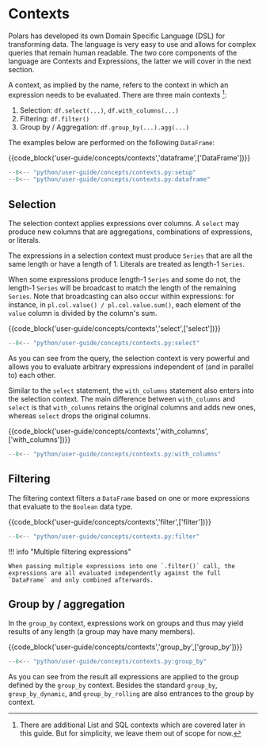# Contexts

Polars has developed its own Domain Specific Language (DSL) for transforming data. The language is very easy to use and allows for complex queries that remain human readable. The two core components of the language are Contexts and Expressions, the latter we will cover in the next section.

A context, as implied by the name, refers to the context in which an expression needs to be evaluated. There are three main contexts [^1]:

1. Selection: `df.select(...)`, `df.with_columns(...)`
1. Filtering: `df.filter()`
1. Group by / Aggregation: `df.group_by(...).agg(...)`

The examples below are performed on the following `DataFrame`:

{{code_block('user-guide/concepts/contexts','dataframe',['DataFrame'])}}

```python exec="on" result="text" session="user-guide/contexts"
--8<-- "python/user-guide/concepts/contexts.py:setup"
--8<-- "python/user-guide/concepts/contexts.py:dataframe"
```

## Selection

The selection context applies expressions over columns. A `select` may produce new columns that are aggregations, combinations of expressions, or literals.

The expressions in a selection context must produce `Series` that are all the same length or have a length of 1. Literals are treated as length-1 `Series`.

When some expressions produce length-1 `Series` and some do not, the length-1 `Series` will be broadcast to match the length of the remaining `Series`.
Note that broadcasting can also occur within expressions: for instance, in `pl.col.value() / pl.col.value.sum()`, each element of the `value` column is divided by the column's sum.

{{code_block('user-guide/concepts/contexts','select',['select'])}}

```python exec="on" result="text" session="user-guide/contexts"
--8<-- "python/user-guide/concepts/contexts.py:select"
```

As you can see from the query, the selection context is very powerful and allows you to evaluate arbitrary expressions independent of (and in parallel to) each other.

Similar to the `select` statement, the `with_columns` statement also enters into the selection context. The main difference between `with_columns` and `select` is that `with_columns` retains the original columns and adds new ones, whereas `select` drops the original columns.

{{code_block('user-guide/concepts/contexts','with_columns',['with_columns'])}}

```python exec="on" result="text" session="user-guide/contexts"
--8<-- "python/user-guide/concepts/contexts.py:with_columns"
```

## Filtering

The filtering context filters a `DataFrame` based on one or more expressions that evaluate to the `Boolean` data type.

{{code_block('user-guide/concepts/contexts','filter',['filter'])}}

```python exec="on" result="text" session="user-guide/contexts"
--8<-- "python/user-guide/concepts/contexts.py:filter"
```

!!! info "Multiple filtering expressions"

    When passing multiple expressions into one `.filter()` call, the expressions are all evaluated independently against the full `DataFrame` and only combined afterwards.

## Group by / aggregation

In the `group_by` context, expressions work on groups and thus may yield results of any length (a group may have many members).

{{code_block('user-guide/concepts/contexts','group_by',['group_by'])}}

```python exec="on" result="text" session="user-guide/contexts"
--8<-- "python/user-guide/concepts/contexts.py:group_by"
```

As you can see from the result all expressions are applied to the group defined by the `group_by` context. Besides the standard `group_by`, `group_by_dynamic`, and `group_by_rolling` are also entrances to the group by context.

[^1]: There are additional List and SQL contexts which are covered later in this guide. But for simplicity, we leave them out of scope for now.
